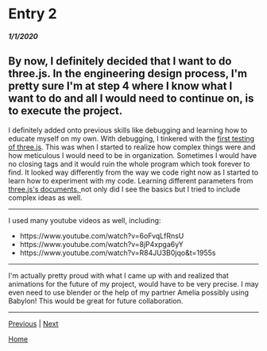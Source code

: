 # Entry 2
##### 1/1/2020

By now, I definitely decided that I want to do **three.js**. In the engineering design process, I'm pretty sure I'm at step 4 where I know what I want to do and all I would need to continue on, is to execute the project.
---

I definitely added onto previous skills like debugging and learning how to educate myself on my own.
With debugging, I tinkered with the [first testing of three.js](https://codepen.io/nicolew0410/pen/ExgVPLO?editors=1010). This was when I started to realize how complex things were and how meticulous I would need to be in organization. Sometimes I would have no closing tags and it would ruin the whole program which took forever to find.
It looked way differently from the way we code right now as I started to learn how to experiment with my code. Learning different parameters from [three.js's documents, ](https://threejs.org) not only did I see the basics but I tried to include complex ideas as well.

---

I used many youtube videos as well, including: 
<ul>
<li>https://www.youtube.com/watch?v=6oFvqLfRnsU</li>
<li>https://www.youtube.com/watch?v=8jP4xpga6yY</li>
<li>https://www.youtube.com/watch?v=R84JU3B0jqo&t=1955s</li>
</ul>

---

I'm actually pretty proud with what I came up with and realized that animations for the future of my project, would have to be very precise. I may even need to use blender or the help of my partner Amelia possibly using Babylon! This would be great for future collaboration.

---

[Previous](entry01.md) | [Next](entry03.md)

[Home](../README.md)